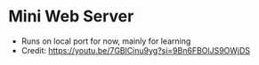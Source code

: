 # Mini Web Server
- Runs on local port for now, mainly for learning
- Credit: https://youtu.be/7GBlCinu9yg?si=9Bn6FBOlJS9OWjDS
